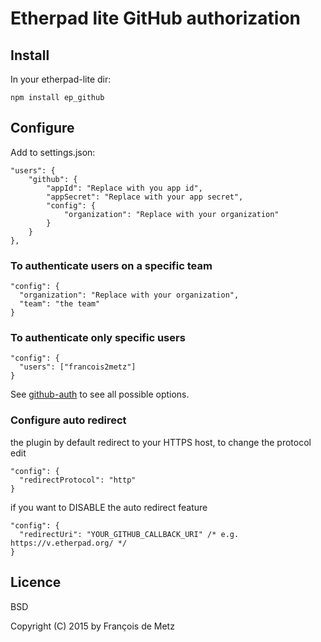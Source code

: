 # Etherpad lite GitHub authorization

## Install

In your etherpad-lite dir:

    npm install ep_github

## Configure

Add to settings.json:

    "users": {
        "github": {
            "appId": "Replace with you app id",
            "appSecret": "Replace with your app secret",
            "config": {
                "organization": "Replace with your organization"
            }
        }
    },

### To authenticate users on a specific team

    "config": {
      "organization": "Replace with your organization",
      "team": "the team"
    }

### To authenticate only specific users

    "config": {
      "users": ["francois2metz"]
    }

See [github-auth](https://github.com/e-conomic/github-auth) to see all possible options.

### Configure auto redirect

the plugin by default redirect to your HTTPS host, to change the protocol edit

    "config": {
      "redirectProtocol": "http"
    }

if you want to DISABLE the auto redirect feature

    "config": {
      "redirectUri": "YOUR_GITHUB_CALLBACK_URI" /* e.g. https://v.etherpad.org/ */
    }

## Licence

BSD

Copyright (C) 2015 by François de Metz
